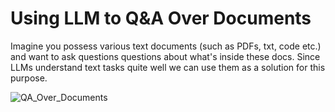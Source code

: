 # Using LLM to Q&A Over Documents

Imagine you possess various text documents (such as PDFs, txt, code etc.) and want to ask questions questions about what's inside these docs. Since LLMs understand text tasks quite well we can use them as a solution for this purpose.

![QA_Over_Documents](https://github.com/csernac0/llm-qa-over-docs/assets/30326740/fddc8946-14d5-46e5-a93d-3b7ee13f1c83)
